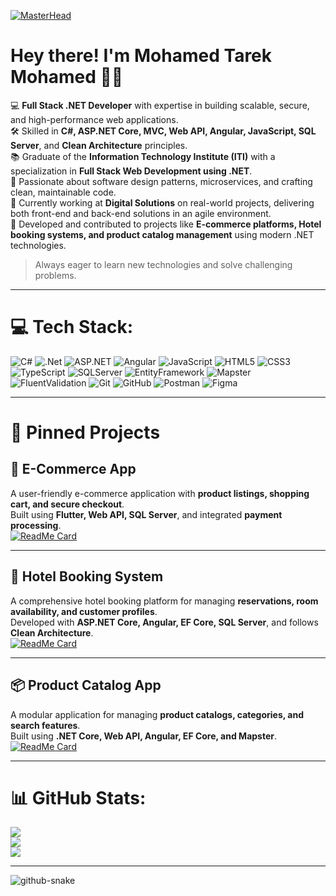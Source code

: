 [![MasterHead](https://firebasestorage.googleapis.com/v0/b/flexi-coding.appspot.com/o/dempgi7-520f8d5f-63d4-4453-8822-dbc149ae27f8.gif?alt=media&token=91c0c7b2-93c3-4029-b011-1a8703c5730d)](https://github.com/mohamedtarek01141)

# Hey there! I'm Mohamed Tarek Mohamed 👋🏼  

💻 **Full Stack .NET Developer** with expertise in building scalable, secure, and high-performance web applications.  
🛠️ Skilled in **C#, ASP.NET Core, MVC, Web API, Angular, JavaScript, SQL Server**, and **Clean Architecture** principles.  
📚 Graduate of the **Information Technology Institute (ITI)** with a specialization in **Full Stack Web Development using .NET**.  
🚀 Passionate about software design patterns, microservices, and crafting clean, maintainable code.  
💼 Currently working at **Digital Solutions** on real-world projects, delivering both front-end and back-end solutions in an agile environment.  
📌 Developed and contributed to projects like **E-commerce platforms, Hotel booking systems, and product catalog management** using modern .NET technologies.  

> Always eager to learn new technologies and solve challenging problems.

---

# 💻 Tech Stack:
![C#](https://img.shields.io/badge/c%23-%23239120.svg?style=for-the-badge&logo=csharp&logoColor=white) 
![.Net](https://img.shields.io/badge/.NET-5C2D91?style=for-the-badge&logo=.net&logoColor=white) 
![ASP.NET](https://img.shields.io/badge/ASP.NET%20Core-512BD4?style=for-the-badge&logo=.net&logoColor=white) 
![Angular](https://img.shields.io/badge/angular-%23DD0031.svg?style=for-the-badge&logo=angular&logoColor=white) 
![JavaScript](https://img.shields.io/badge/javascript-%23323330.svg?style=for-the-badge&logo=javascript&logoColor=%23F7DF1E) 
![HTML5](https://img.shields.io/badge/html5-%23E34F26.svg?style=for-the-badge&logo=html5&logoColor=white) 
![CSS3](https://img.shields.io/badge/css3-%231572B6.svg?style=for-the-badge&logo=css3&logoColor=white) 
![TypeScript](https://img.shields.io/badge/typescript-%23007ACC.svg?style=for-the-badge&logo=typescript&logoColor=white) 
![SQLServer](https://img.shields.io/badge/Microsoft%20SQL%20Server-CC2927?style=for-the-badge&logo=microsoft%20sql%20server&logoColor=white) 
![EntityFramework](https://img.shields.io/badge/Entity%20Framework-512BD4?style=for-the-badge&logo=.net&logoColor=white) 
![Mapster](https://img.shields.io/badge/Mapster-512BD4?style=for-the-badge&logo=.net&logoColor=white) 
![FluentValidation](https://img.shields.io/badge/FluentValidation-512BD4?style=for-the-badge&logo=.net&logoColor=white) 
![Git](https://img.shields.io/badge/git-%23F05033.svg?style=for-the-badge&logo=git&logoColor=white) 
![GitHub](https://img.shields.io/badge/github-%23121011.svg?style=for-the-badge&logo=github&logoColor=white) 
![Postman](https://img.shields.io/badge/Postman-FF6C37?style=for-the-badge&logo=postman&logoColor=white) 
![Figma](https://img.shields.io/badge/figma-%23F24E1E.svg?style=for-the-badge&logo=figma&logoColor=white)

---

# 📌 Pinned Projects

## 🛒 E-Commerce App
A user-friendly e-commerce application with **product listings, shopping cart, and secure checkout**.  
Built using **Flutter, Web API, SQL Server**, and integrated **payment processing**.  
[![ReadMe Card](https://github-readme-stats.vercel.app/api/pin/?username=mohamedtarek01141&repo=ecommerce-app&theme=radical)](https://github.com/mohamedtarek01141/ecommerceApp)

---

## 🏨 Hotel Booking System
A comprehensive hotel booking platform for managing **reservations, room availability, and customer profiles**.  
Developed with **ASP.NET Core, Angular, EF Core, SQL Server**, and follows **Clean Architecture**.  
[![ReadMe Card](https://github-readme-stats.vercel.app/api/pin/?username=mohamedtarek01141&repo=hotel-booking-system&theme=radical)](https://github.com/mohamedtarek01141/HotelBookingSystem)

---

## 📦 Product Catalog App
A modular application for managing **product catalogs, categories, and search features**.  
Built using **.NET Core, Web API, Angular, EF Core, and Mapster**.  
[![ReadMe Card](https://github-readme-stats.vercel.app/api/pin/?username=mohamedtarek01141&repo=product-catalog-app&theme=radical)](https://github.com/mohamedtarek01141/ProductCatalogApp)

---

# 📊 GitHub Stats:
![](https://github-readme-stats.vercel.app/api?username=mohamedtarek01141&theme=radical&hide_border=false&include_all_commits=true&count_private=true)  
![](https://github-readme-streak-stats.herokuapp.com/?user=mohamedtarek01141&theme=radical&hide_border=false)  
![](https://github-readme-stats.vercel.app/api/top-langs/?username=mohamedtarek01141&theme=radical&hide_border=false&include_all_commits=true&count_private=true&layout=compact)  

---

<picture>
  <source media="(prefers-color-scheme: dark)" srcset="https://raw.githubusercontent.com/tobiasmeyhoefer/tobiasmeyhoefer/output/github-snake-dark.svg" />
  <source media="(prefers-color-scheme: light)" srcset="https://raw.githubusercontent.com/tobiasmeyhoefer/tobiasmeyhoefer/output/github-snake.svg" />
  <img alt="github-snake" src="https://raw.githubusercontent.com/tobiasmeyhoefer/tobiasmeyhoefer/output/github-snake.svg" />
</picture>
